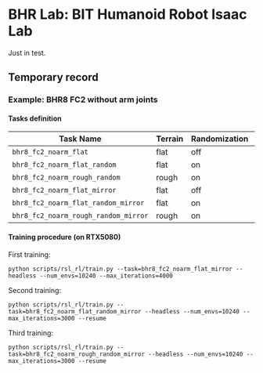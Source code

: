 # BHR Lab: BIT Humanoid Robot Isaac Lab
Just in test. 

## Temporary record
### Example: BHR8 FC2 without arm joints
#### Tasks definition
| Task Name                           | Terrain | Randomization | Mirror |
|-------------------------------------|---------|---------------|--------|
| `bhr8_fc2_noarm_flat`               |  flat   | off           | off    |
| `bhr8_fc2_noarm_flat_random`        |  flat   | on            | off    |
| `bhr8_fc2_noarm_rough_random`       |  rough  | on            | off    |
| `bhr8_fc2_noarm_flat_mirror`        |  flat   | off           | on     |
| `bhr8_fc2_noarm_flat_random_mirror` |  flat   | on            | on     |
| `bhr8_fc2_noarm_rough_random_mirror`|  rough  | on            | on     |

#### Training procedure (on RTX5080)
First training: 
```
python scripts/rsl_rl/train.py --task=bhr8_fc2_noarm_flat_mirror --headless --num_envs=10240 --max_iterations=4000
```

Second training:
```
python scripts/rsl_rl/train.py --task=bhr8_fc2_noarm_flat_random_mirror --headless --num_envs=10240 --max_iterations=3000 --resume
```

Third training:
```
python scripts/rsl_rl/train.py --task=bhr8_fc2_noarm_rough_random_mirror --headless --num_envs=10240 --max_iterations=3000 --resume
```
